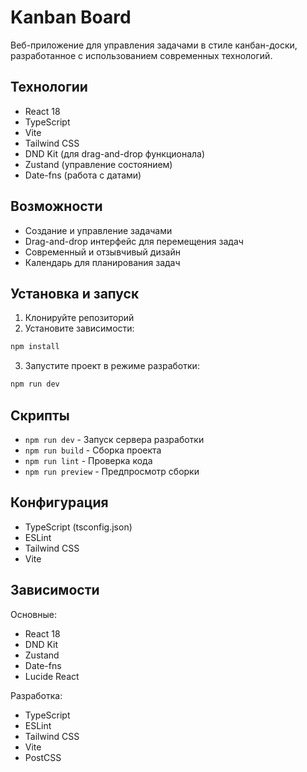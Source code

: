 # Kanban Board

Веб-приложение для управления задачами в стиле канбан-доски, разработанное с использованием современных технологий.

## Технологии

- React 18
- TypeScript
- Vite
- Tailwind CSS
- DND Kit (для drag-and-drop функционала)
- Zustand (управление состоянием)
- Date-fns (работа с датами)

## Возможности

- Создание и управление задачами
- Drag-and-drop интерфейс для перемещения задач
- Современный и отзывчивый дизайн
- Календарь для планирования задач

## Установка и запуск

1. Клонируйте репозиторий
2. Установите зависимости:
```bash
npm install
```

3. Запустите проект в режиме разработки:
```bash
npm run dev
```

## Скрипты

- `npm run dev` - Запуск сервера разработки
- `npm run build` - Сборка проекта
- `npm run lint` - Проверка кода
- `npm run preview` - Предпросмотр сборки

## Конфигурация

- TypeScript (tsconfig.json)
- ESLint
- Tailwind CSS
- Vite

## Зависимости

Основные:
- React 18
- DND Kit
- Zustand
- Date-fns
- Lucide React

Разработка:
- TypeScript
- ESLint
- Tailwind CSS
- Vite
- PostCSS 